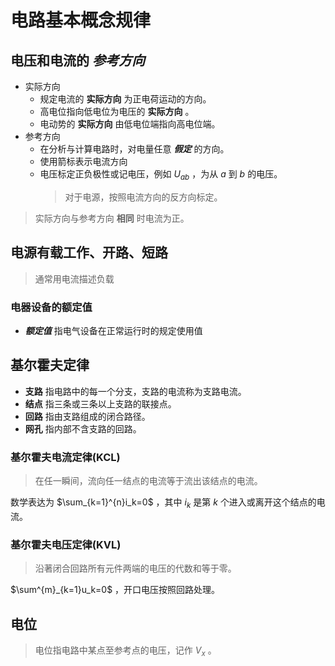 # 电路基本概念规律
## 电压和电流的 *参考方向*
* 实际方向
  * 规定电流的 **实际方向** 为正电荷运动的方向。
  * 高电位指向低电位为电压的 **实际方向** 。
  * 电动势的 **实际方向** 由低电位端指向高电位端。
* 参考方向
  * 在分析与计算电路时，对电量任意 ***假定*** 的方向。
  * 使用箭标表示电流方向
  * 电压标定正负极性或记电压，例如 $U_{ab}$ ，为从 $a$ 到 $b$ 的电压。
    >对于电源，按照电流方向的反方向标定。
> 实际方向与参考方向 **相同** 时电流为正。

## 电源有载工作、开路、短路
> 通常用电流描述负载

### 电器设备的额定值
*  ***额定值*** 指电气设备在正常运行时的规定使用值

## 基尔霍夫定律
*  **支路** 指电路中的每一个分支，支路的电流称为支路电流。
*  **结点** 指三条或三条以上支路的联接点。
*  **回路** 指由支路组成的闭合路径。
*  **网孔** 指内部不含支路的回路。

### 基尔霍夫电流定律(KCL)
> 在任一瞬间，流向任一结点的电流等于流出该结点的电流。

数学表达为 $\sum_{k=1}^{n}i_k=0$ ，其中 $i_k$ 是第 $k$ 个进入或离开这个结点的电流。

### 基尔霍夫电压定律(KVL)
> 沿著闭合回路所有元件两端的电压的代数和等于零。

 $\sum^{m}_{k=1}u_k=0$ ，开口电压按照回路处理。

## 电位
> 电位指电路中某点至参考点的电压，记作 $V_x$ 。
